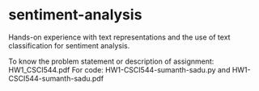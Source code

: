 # sentiment-analysis
Hands-on experience with text representations and the use of text classification for sentiment analysis.

To know the problem statement or description of assignment: HW1_CSCI544.pdf
For code: HW1-CSCI544-sumanth-sadu.py and HW1-CSCI544-sumanth-sadu.pdf


